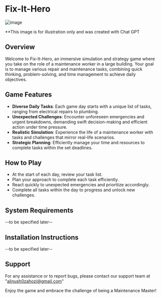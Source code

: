 # Fix-It-Hero

![image](https://github.com/Computer-game-development-course/Fix-It-Hero/assets/93255163/6f247d9d-f727-4f57-9e1d-99b4e5eab7ee)

**This image is for illustration only and was created with Chat GPT

## Overview
Welcome to Fix-It-Hero, an immersive simulation and strategy game where you take on the role of a maintenance worker in a large building. Your goal is to manage various repair and maintenance tasks, combining quick thinking, problem-solving, and time management to achieve daily objectives.

## Game Features
- **Diverse Daily Tasks**: Each game day starts with a unique list of tasks, ranging from electrical repairs to plumbing.
- **Unexpected Challenges**: Encounter unforeseen emergencies and urgent breakdowns, demanding swift decision-making and efficient action under time pressure.
- **Realistic Simulation**: Experience the life of a maintenance worker with tasks and challenges that mirror real-life scenarios.
- **Strategic Planning**: Efficiently manage your time and resources to complete tasks within the set deadlines.

## How to Play
- At the start of each day, review your task list.
- Plan your approach to complete each task efficiently.
- React quickly to unexpected emergencies and prioritize accordingly.
- Complete all tasks within the day to progress and unlock new challenges.

## System Requirements
--to be specified later--

## Installation Instructions
--to be specified later--

## Support
For any assistance or to report bugs, please contact our support team at "alinush0zahozi@gmail.com"

Enjoy the game and embrace the challenge of being a Maintenance Master!


